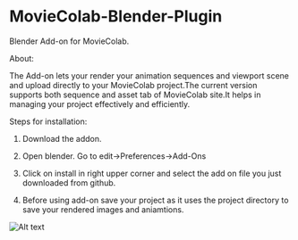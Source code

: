 # MovieColab-Blender-Plugin
Blender Add-on for MovieColab.

About:

The Add-on lets your render your animation sequences and viewport scene and upload directly to your MovieColab project.The current version supports both 
sequence and asset tab of MovieColab site.It helps in managing your project effectively and efficiently.


Steps for installation:

1) Download the addon.

2) Open blender. Go to edit->Preferences->Add-Ons

3) Click on install in right upper corner and select the add on file you just downloaded from github.

4) Before using add-on save your project as it uses the project directory to save your rendered images and aniamtions.


![Alt text](https://github.com/Viga-Entertainment-Technology/Unreal-LiveLink-for-Blender/blob/main/Screenshots/BlenderUnrealLiveLink.gif)
